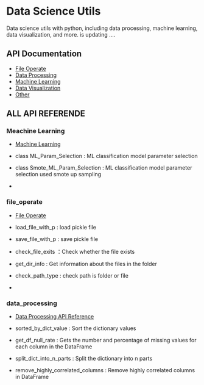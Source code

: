 # Data Science Utils
Data science utils with python, including data processing, machine learning, data visualization, and more. is updating ....

## API Documentation
- [File Operate](./docs/file_operate.md)
- [Data Processing](docs/data_processing.md)
- [Machine Learning](docs/machine_learning.md)
- [Data Visualization](docs/data_visualization.md)
- [Other](docs/other.md)

## ALL API REFERENDE

### Meachine Learning
- [Machine Learning](docs/machine_learning.md)

- class ML_Param_Selection : ML classification model parameter selection
- class Smote_ML_Param_Selection : ML classification model parameter selection used smote up sampling

- 
### file_operate 
- [File Operate](docs/file_operate.md)
  
- load_file_with_p : load pickle file
- save_file_with_p : save pickle file
- check_file_exits ：Check whether the file exists
- get_dir_info : Get information about the files in the folder
- check_path_type : check path is folder or file
- 
### data_processing
- [Data Processing API Reference](docs/data_processing.md)
  
- sorted_by_dict_value : Sort the dictionary values
- get_df_null_rate : Gets the number and percentage of missing values for each column in the DataFrame
- split_dict_into_n_parts : Split the dictionary into n parts
- remove_highly_correlated_columns : Remove highly correlated columns in DataFrame
